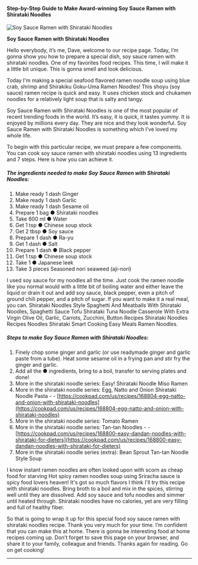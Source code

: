             

#### Step-by-Step Guide to Make Award-winning Soy Sauce Ramen with Shirataki Noodles

![Soy Sauce Ramen with Shirataki Noodles](https://img-global.cpcdn.com/recipes/4948084917272576/751x532cq70/soy-sauce-ramen-with-shirataki-noodles-recipe-main-photo.jpg)

**Soy Sauce Ramen with Shirataki Noodles**

Hello everybody, it’s me, Dave, welcome to our recipe page. Today, I’m gonna show you how to prepare a special dish, soy sauce ramen with shirataki noodles. One of my favorites food recipes. This time, I will make it a little bit unique. This is gonna smell and look delicious.

Today I'm making a special seafood flavored ramen noodle soup using blue crab, shrimp and Shirakiku Goku-Uma Ramen Noodles! This shoyu (soy sauce) ramen recipe is quick and easy. It uses chicken stock and chukamen noodles for a relatively light soup that is salty and tangy.

Soy Sauce Ramen with Shirataki Noodles is one of the most popular of recent trending foods in the world. It’s easy, it is quick, it tastes yummy. It is enjoyed by millions every day. They are nice and they look wonderful. Soy Sauce Ramen with Shirataki Noodles is something which I’ve loved my whole life.

To begin with this particular recipe, we must prepare a few components. You can cook soy sauce ramen with shirataki noodles using 13 ingredients and 7 steps. Here is how you can achieve it.

##### The ingredients needed to make Soy Sauce Ramen with Shirataki Noodles:

1.  Make ready 1 dash Ginger
2.  Make ready 1 dash Garlic
3.  Make ready 1 dash Sesame oil
4.  Prepare 1 bag ● Shirataki noodles
5.  Take 600 ml ● Water
6.  Get 1 tsp ● Chinese soup stock
7.  Get 2 tbsp ● Soy sauce
8.  Prepare 1 dash ● Ra-yu
9.  Get 1 dash ● Salt
10.  Prepare 1 dash ● Black pepper
11.  Get 1 tsp ● Chinese soup stock
12.  Take 1 ● Japanese leek
13.  Take 3 pieces Seasoned nori seaweed (aji-nori)

I used soy sauce for my noodles all the time. Just cook the ramen noodle like you normal would with a little bit of boiling water and either leave the liquid or drain it out and add soy sauce, black pepper, even a pitch of ground chili pepper, and a pitch of sugar. If you want to make it a real meal, you can. Shirataki Noodles Style Spaghetti And Meatballs With Shirataki Noodles, Spaghetti Sauce Tofu Shirataki Tuna Noodle Casserole With Extra Virgin Olive Oil, Garlic, Carrots, Zucchini, Button Recipes Shirataki Noodles Recipes Noodles Shirataki Smart Cooking Easy Meals Ramen Noodles.

##### Steps to make Soy Sauce Ramen with Shirataki Noodles:

1.  Finely chop some ginger and garlic (or use readymade ginger and garlic paste from a tube). Heat some sesame oil in a frying pan and stir fry the ginger and garlic.
2.  Add all the ● ingredients, bring to a boil, transfer to serving plates and done!
3.  More in the shirataki noodle series: Easy! Shirataki Noodle Miso Ramen
4.  More in the shirataki noodle series: Egg, Natto and Onion Shirataki Noodle Pasta - - [https://cookpad.com/us/recipes/168804-egg-natto-and-onion-with-shirataki-noodles](https://cookpad.com/us/recipes/168804-egg-natto-and-onion-with-shirataki-noodles)
5.  More in the shirataki noodle series: Tomato Ramen
6.  More in the shirataki noodle series: Tan-tan Noodles - - [https://cookpad.com/us/recipes/168800-easy-dandan-noodles-with-shirataki-for-dieters](https://cookpad.com/us/recipes/168800-easy-dandan-noodles-with-shirataki-for-dieters)
7.  More in the shirataki noodle series (extra): Bean Sprout Tan-tan Noodle Style Soup

I know instant ramen noodles are often looked upon with scorn as cheap food for starving Hot spicy ramen noodles soup using Sriracha sauce is spicy food lovers heaven! It's got so much flavors I think I'll try this recipe with shirataki noodles. Bring broth to a boil and mix in the spices, stirring well until they are dissolved. Add soy sauce and tofu noodles and simmer until heated through. Shirataki noodles have no calories, yet are very filling and full of healthy fiber.

So that is going to wrap it up for this special food soy sauce ramen with shirataki noodles recipe. Thank you very much for your time. I’m confident that you can make this at home. There is gonna be interesting food at home recipes coming up. Don’t forget to save this page on your browser, and share it to your family, colleague and friends. Thanks again for reading. Go on get cooking!

* * *